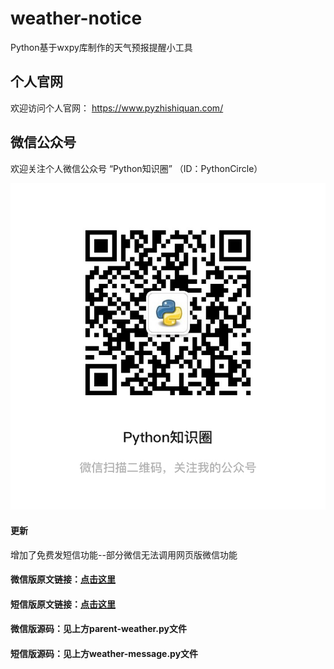 # weather-notice
Python基于wxpy库制作的天气预报提醒小工具

## 个人官网
欢迎访问个人官网： https://www.pyzhishiquan.com/

## 微信公众号
欢迎关注个人微信公众号 “Python知识圈” （ID：PythonCircle）

![公众号](https://github.com/Brucepk/pk.github.io/blob/master/gzh.jpg)

#### 更新
增加了免费发短信功能--部分微信无法调用网页版微信功能

#### 微信版原文链接：[点击这里](https://mp.weixin.qq.com/s/GrWQN6-gK49L8l0u37Tr7g)
#### 短信版原文链接：[点击这里](https://mp.weixin.qq.com/s/oqTwFr6w1q7_yUGUBA0LOw)

#### 微信版源码：见上方parent-weather.py文件
#### 短信版源码：见上方weather-message.py文件

